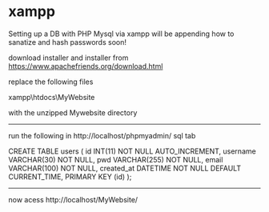 # xampp
Setting up a DB with PHP Mysql via xampp 
will be appending how to sanatize and hash passwords soon!

download installer and installer from https://www.apachefriends.org/download.html

replace the following files

xampp\htdocs\MyWebsite 

with the unzipped Mywebsite directory 

-------------------------------

run the following in http://localhost/phpmyadmin/ sql tab

CREATE TABLE users (
	id INT(11) NOT NULL AUTO_INCREMENT,
    username VARCHAR(30) NOT NULL,
    pwd VARCHAR(255) NOT NULL,
   	email VARCHAR(100) NOT NULL,
    created_at DATETIME NOT NULL DEFAULT CURRENT_TIME,
    PRIMARY KEY (id)
);

-------------------------------

now acess http://localhost/MyWebsite/

